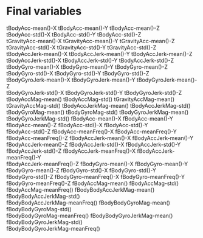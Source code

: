 # Final variables

tBodyAcc-mean()-X               tBodyAcc-mean()-Y               tBodyAcc-mean()-Z              
tBodyAcc-std()-X                tBodyAcc-std()-Y                tBodyAcc-std()-Z               
tGravityAcc-mean()-X            tGravityAcc-mean()-Y            tGravityAcc-mean()-Z           
tGravityAcc-std()-X             tGravityAcc-std()-Y             tGravityAcc-std()-Z            
tBodyAccJerk-mean()-X           tBodyAccJerk-mean()-Y           tBodyAccJerk-mean()-Z          
tBodyAccJerk-std()-X            tBodyAccJerk-std()-Y            tBodyAccJerk-std()-Z           
tBodyGyro-mean()-X              tBodyGyro-mean()-Y              tBodyGyro-mean()-Z             
tBodyGyro-std()-X               tBodyGyro-std()-Y               tBodyGyro-std()-Z              
tBodyGyroJerk-mean()-X          tBodyGyroJerk-mean()-Y          tBodyGyroJerk-mean()-Z         
tBodyGyroJerk-std()-X           tBodyGyroJerk-std()-Y           tBodyGyroJerk-std()-Z          
tBodyAccMag-mean()              tBodyAccMag-std()               tGravityAccMag-mean()          
tGravityAccMag-std()            tBodyAccJerkMag-mean()          tBodyAccJerkMag-std()          
tBodyGyroMag-mean()             tBodyGyroMag-std()              tBodyGyroJerkMag-mean()        
tBodyGyroJerkMag-std()          fBodyAcc-mean()-X               fBodyAcc-mean()-Y              
fBodyAcc-mean()-Z               fBodyAcc-std()-X                fBodyAcc-std()-Y               
fBodyAcc-std()-Z                fBodyAcc-meanFreq()-X           fBodyAcc-meanFreq()-Y          
fBodyAcc-meanFreq()-Z           fBodyAccJerk-mean()-X           fBodyAccJerk-mean()-Y          
fBodyAccJerk-mean()-Z           fBodyAccJerk-std()-X            fBodyAccJerk-std()-Y           
fBodyAccJerk-std()-Z            fBodyAccJerk-meanFreq()-X       fBodyAccJerk-meanFreq()-Y      
fBodyAccJerk-meanFreq()-Z       fBodyGyro-mean()-X              fBodyGyro-mean()-Y             
fBodyGyro-mean()-Z              fBodyGyro-std()-X               fBodyGyro-std()-Y              
fBodyGyro-std()-Z               fBodyGyro-meanFreq()-X          fBodyGyro-meanFreq()-Y         
fBodyGyro-meanFreq()-Z          fBodyAccMag-mean()              fBodyAccMag-std()              
fBodyAccMag-meanFreq()          fBodyBodyAccJerkMag-mean()      fBodyBodyAccJerkMag-std()      
fBodyBodyAccJerkMag-meanFreq()  fBodyBodyGyroMag-mean()         fBodyBodyGyroMag-std()         
fBodyBodyGyroMag-meanFreq()     fBodyBodyGyroJerkMag-mean()     fBodyBodyGyroJerkMag-std()     
fBodyBodyGyroJerkMag-meanFreq()